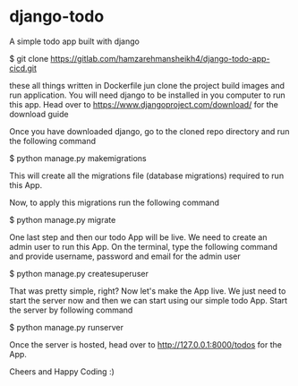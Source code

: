 # django-todo
A simple todo app built with django

$ git clone https://gitlab.com/hamzarehmansheikh4/django-todo-app-cicd.git

these all things written in Dockerfile jun clone the project build images and run application.
You will need django to be installed in you computer to run this app. Head over to https://www.djangoproject.com/download/ for the download guide

Once you have downloaded django, go to the cloned repo directory and run the following command


$ python manage.py makemigrations


This will create all the migrations file (database migrations) required to run this App.

Now, to apply this migrations run the following command

$ python manage.py migrate


One last step and then our todo App will be live. We need to create an admin user to run this App. On the terminal, type the following command and provide username, password and email for the admin user

$ python manage.py createsuperuser


That was pretty simple, right? Now let's make the App live. We just need to start the server now and then we can start using our simple todo App. Start the server by following command

$ python manage.py runserver


Once the server is hosted, head over to http://127.0.0.1:8000/todos for the App.

Cheers and Happy Coding :)
